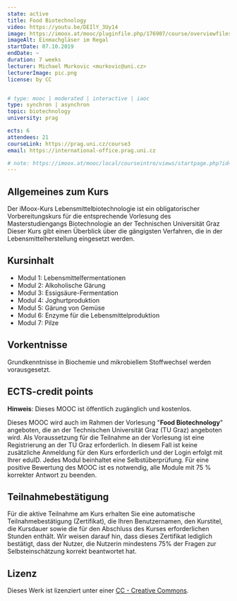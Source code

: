 ```yaml
---
state: active
title: Food Biotechnology
video: https://youtu.be/DEIlY_3Uy14
image: https://imoox.at/mooc/pluginfile.php/176907/course/overviewfiles/pickles_260_195.png
imageAlt: Einmachgläser im Regal
startDate: 07.10.2019
endDate: ~
duration: 7 weeks
lecturer: Michael Murkovic <murkovic@uni.cz>
lecturerImage: pic.png
license: by CC


# type: mooc | moderated | interactive | iaoc
type: synchron | asynchron
topic: biotechnology
university: prag

ects: 6
attendees: 21
courseLink: https://prag.uni.cz/course3
email: https://international-office.prag.uni.cz

# note: https://imoox.at/mooc/local/courseintro/views/startpage.php?id=79
---
```

## Allgemeines zum Kurs

Der iMoox-Kurs Lebensmittelbiotechnologie ist ein obligatorischer Vorbereitungskurs für die entsprechende Vorlesung des Masterstudiengangs Biotechnologie an der Technischen Universität Graz
Dieser Kurs gibt einen Überblick über die gängigsten Verfahren, die in der Lebensmittelherstellung eingesetzt werden.

## Kursinhalt

* Modul 1: Lebensmittelfermentationen
* Modul 2: Alkoholische Gärung
* Modul 3: Essigsäure-Fermentation
* Modul 4: Joghurtproduktion
* Modul 5: Gärung von Gemüse
* Modul 6: Enzyme für die Lebensmittelproduktion
* Modul 7: Pilze

## Vorkentnisse

Grundkenntnisse in Biochemie und mikrobiellem Stoffwechsel werden vorausgesetzt.

## ECTS-credit points

**Hinweis**: Dieses MOOC ist öffentlich zugänglich und kostenlos.

Dieses MOOC wird auch im Rahmen der Vorlesung "**Food Biotechnology**" angeboten, die an der Technischen Universität Graz (TU Graz) angeboten wird.
Als Voraussetzung für die Teilnahme an der Vorlesung ist eine Registrierung an der TU Graz erforderlich.
In diesem Fall ist keine zusätzliche Anmeldung für den Kurs erforderlich und der Login erfolgt mit Ihrer eduID.
Jedes Modul beinhaltet eine Selbstüberprüfung.
Für eine positive Bewertung des MOOC ist es notwendig, alle Module mit 75 % korrekter Antwort zu beenden.

## Teilnahmebestätigung

Für die aktive Teilnahme am Kurs erhalten Sie eine automatische Teilnahmebestätigung (Zertifikat), die Ihren Benutzernamen, den Kurstitel, die Kursdauer sowie die für den Abschluss des Kurses erforderlichen Stunden enthält.
Wir weisen darauf hin, dass dieses Zertifikat lediglich bestätigt, dass der Nutzer, die Nutzerin mindestens 75% der Fragen zur Selbsteinschätzung korrekt beantwortet hat.

## Lizenz

Dieses Werk ist lizenziert unter einer [CC - Creative Commons](http://creativecommons.org/licenses/by/4.0/).